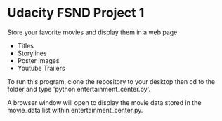 # Udacity FSND Project 1

Store your favorite movies and display them in a web page

 * Titles
 * Storylines
 * Poster Images
 * Youtube Trailers

 To run this program, clone the repository to your desktop then cd to
 the folder and type 'python entertainment_center.py'.

 A browser window will open to display
 the movie data stored in the movie_data list within
 entertainment_center.py.

